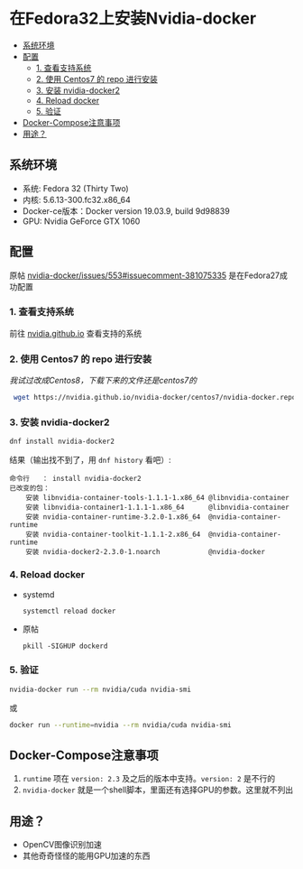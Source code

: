 # 在Fedora32上安装Nvidia-docker <!-- omit in toc -->

- [系统环境](#系统环境)
- [配置](#配置)
  - [1. 查看支持系统](#1-查看支持系统)
  - [2. 使用 Centos7 的 repo 进行安装](#2-使用-centos7-的-repo-进行安装)
  - [3. 安装 nvidia-docker2](#3-安装-nvidia-docker2)
  - [4. Reload docker](#4-reload-docker)
  - [5. 验证](#5-验证)
- [Docker-Compose注意事项](#docker-compose注意事项)
- [用途？](#用途)

## 系统环境
- 系统: Fedora 32 (Thirty Two)
- 内核: 5.6.13-300.fc32.x86_64
- Docker-ce版本：Docker version 19.03.9, build 9d98839
- GPU: Nvidia GeForce GTX 1060

## 配置
原帖 [nvidia-docker/issues/553#issuecomment-381075335][1] 是在Fedora27成功配置
### 1. 查看支持系统
前往 [nvidia.github.io][2] 查看支持的系统
### 2. 使用 Centos7 的 repo 进行安装
*我试过改成Centos8，下载下来的文件还是centos7的*
```sh
 wget https://nvidia.github.io/nvidia-docker/centos7/nvidia-docker.repo -O /etc/yum.repos.d/nvidia-docker.repo
```

### 3. 安装 nvidia-docker2
```sh
dnf install nvidia-docker2
```
结果（输出找不到了，用 `dnf history` 看吧）: 
```
命令行   ： install nvidia-docker2
已改变的包：
    安装 libnvidia-container-tools-1.1.1-1.x86_64 @libnvidia-container
    安装 libnvidia-container1-1.1.1-1.x86_64      @libnvidia-container
    安装 nvidia-container-runtime-3.2.0-1.x86_64  @nvidia-container-runtime
    安装 nvidia-container-toolkit-1.1.1-2.x86_64  @nvidia-container-runtime
    安装 nvidia-docker2-2.3.0-1.noarch            @nvidia-docker

```

### 4. Reload docker
- systemd
  ```
  systemctl reload docker
  ```
- 原帖
  ```
  pkill -SIGHUP dockerd
  ```

### 5. 验证
```sh
nvidia-docker run --rm nvidia/cuda nvidia-smi
```
或
```sh
docker run --runtime=nvidia --rm nvidia/cuda nvidia-smi
```

## Docker-Compose注意事项
1. `runtime` 项在 `version: 2.3` 及之后的版本中支持。`version: 2` 是不行的
2. `nvidia-docker` 就是一个shell脚本，里面还有选择GPU的参数。这里就不列出

## 用途？
- OpenCV图像识别加速
- 其他奇奇怪怪的能用GPU加速的东西


[1]: https://github.com/NVIDIA/nvidia-docker/issues/553#issuecomment-381075335
[2]: https://nvidia.github.io/nvidia-docker/